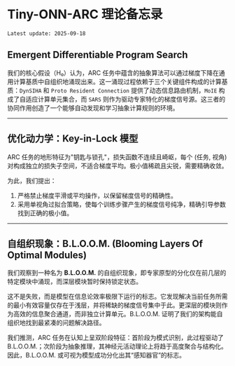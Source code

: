 # Tiny-ONN-ARC 理论备忘录

`Latest update: 2025-09-18`

## Emergent Differentiable Program Search

我们的核心假设（H₀）认为，ARC 任务中蕴含的抽象算法可以通过梯度下降在通用计算基质中自组织地涌现出来。这一涌现过程依赖于三个关键组件构成的计算基质：`DynSIHA` 和 `Proto Resident Connection` 提供了动态信息路由机制，`MoIE` 构成了自适应计算单元集合，而 `SARS` 则作为驱动专家特化的梯度信号源。这三者的协同作用创造了一个能够自动发现和学习抽象计算规则的环境。

---

## 优化动力学：Key-in-Lock 模型

ARC 任务的地形特征为"钥匙与锁孔"，损失函数不连续且崎岖，每个 (任务, 视角) 对构成独立的损失子空间，不适合梯度平均。极小值稀疏且尖锐，需要精确收敛。

为此，我们提出：

1. 严格禁止梯度平滑或平均操作，以保留梯度信号的精确性。
2. 采用单视角过拟合策略，使每个训练步骤产生的梯度信号纯净，精确引导参数找到正确的极小值。

---

## 自组织现象：B.L.O.O.M. (Blooming Layers Of Optimal Modules)

我们观察到一种名为 **B.L.O.O.M.** 的自组织现象，即专家原型的分化仅在前几层的特定模块中涌现，而深层模块暂时保持锁定状态。

这不是失败，而是模型在信息论效率极限下运行的标志。它发现解决当前任务所需的最小有效容量仅存在于浅层，并将稀缺的梯度信号集中于此。更深层的模块则作为高效的信息聚合通道，而非独立计算单元。B.L.O.O.M. 证明了我们的架构能自组织地找到最紧凑的问题解决路径。

我们推测，ARC 任务在认知上呈双阶段特征：首阶段为模式识别，此过程驱动了 B.L.O.O.M.；次阶段为抽象推理，其神经元活动理论上将趋于高度聚合与结构化。因此，B.L.O.O.M. 或可视为模型成功分化出其“感知器官”的标志。
